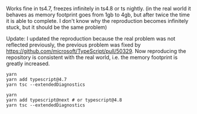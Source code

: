 Works fine in ts4.7, freezes infinitely in ts4.8 or ts nightly.
(in the real world it behaves as memory footprint goes from 1gb to 4gb, but after twice the time it is able to complete. I don't know why the reproduction becomes infinitely stuck, but it should be the same problem)

Update:
I updated the reproduction because the real problem was not reflected previously, the previous problem was fixed by https://github.com/microsoft/TypeScript/pull/50329.
Now reproducing the repository is consistent with the real world, i.e. the memory footprint is greatly increased.
```shell
yarn
yarn add typescript@4.7
yarn tsc --extendedDiagnostics
```
```shell
yarn
yarn add typescript@next # or typescript@4.8
yarn tsc --extendedDiagnostics
```
